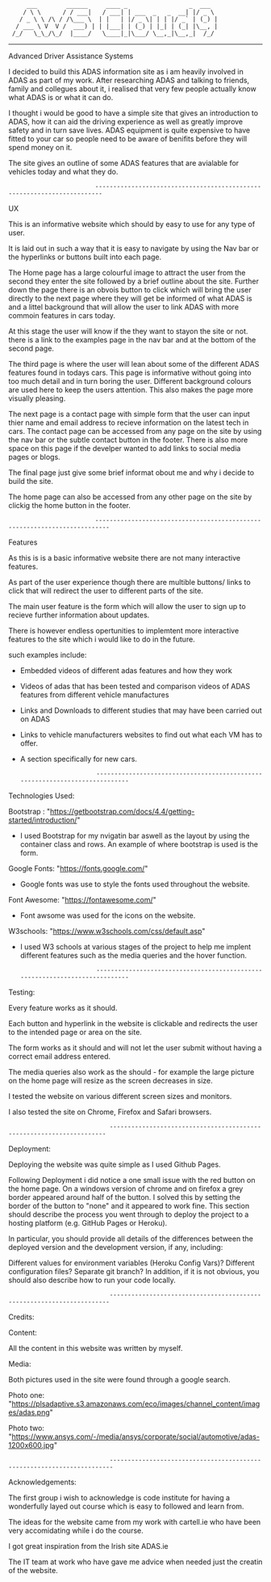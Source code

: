          ___        ______     ____ _                 _  ___  
        / \ \      / / ___|   / ___| | ___  _   _  __| |/ _ \ 
       / _ \ \ /\ / /\___ \  | |   | |/ _ \| | | |/ _` | (_) |
      / ___ \ V  V /  ___) | | |___| | (_) | |_| | (_| |\__, |
     /_/   \_\_/\_/  |____/   \____|_|\___/ \__,_|\__,_|  /_/ 
 ----------------------------------------------------------------- 



Advanced Driver Assistance Systems

I decided to build this ADAS information site as i am heavily involved in ADAS as part of my work. After researching ADAS and talking to friends, family and collegues
about it, i realised that very few people actually know what ADAS is or what it can do. 

I thought i would be good to have a simple site that gives an introduction to ADAS, how it can aid the driving experience as well as greatly improve safety and 
in turn save lives. ADAS equipment is quite expensive to have fitted to your car so people need to be aware of benifits before they will spend money on it. 

The site gives an outline of some ADAS features that are avialable for vehicles today and what they do. 

                            ------------------------------------------------------------------------
                            
UX

This is an informative website which should by easy to use for any type of user.

It is laid out in such a way that it is easy to navigate by using the Nav bar or the hyperlinks or buttons built into each page.

The Home page has a large colourful image to attract the user from the second they enter the site followed by a brief outline about the site. Further down the page there is an obvois
button to click which will bring the user directly to the next page where they will get be informed of what ADAS is and a littel background that will allow
the user to link ADAS with more commoin features in cars today. 

At this stage the user will know if the they want to stayon the site or not. there is a link to the examples page in the nav bar and at the bottom of the second page. 

The third page is where the user will lean about some of the different ADAS features found in todays cars. This page is informative without going into too much 
detail and in turn boring the user. Different background colours are used here to keep the users attention. This also makes the page more visually pleasing.

The next page is a contact page with simple form that the user can input thier name and email address to recieve information on the latest tech in cars.
The contact page can be accessed from any page on the site by using the nav bar or the subtle contact button in the footer.
There is also more space on this page if the develper wanted to add links to social media pages or blogs. 

The final page just give some brief informat obout me and why i decide to build the site. 

The home page can also be accessed from any other page on the site by clickig the home button in the footer. 

                            --------------------------------------------------------------------------
                            
Features

As this is is a basic informative website there are not many interactive features. 

As part of the user experience though  there are multible buttons/ links to click that will redirect the user to different parts of the site. 

The main user feature is the form which will allow the user to sign up to recieve further information about updates. 

There is however endless opertunities to implemtent more interactive features to the site which i would like to do in the future. 

such examples include:

 - Embedded videos of different adas features and how they work 
 - Videos of adas that has been tested and comparison videos of ADAS features from different vehicle manufactures
 - Links and Downloads to different studies that may have been carried out on ADAS
 - Links to vehicle manufacturers websites to find out what each VM has to offer. 
 - A section specifically for new cars.



                            ----------------------------------------------------------------------------
                            


Technologies Used:

Bootstrap :  "https://getbootstrap.com/docs/4.4/getting-started/introduction/"

 - I used Bootstrap for my nvigatin bar aswell as the layout by using the container class and rows. An example of where bootstrap is used is the form. 

Google Fonts:   "https://fonts.google.com/" 

 - Google fonts was use to style the fonts used throughout the website.

Font Awesome:   "https://fontawesome.com/"

 - Font awsome was used for the icons on the website.

W3schools:  "https://www.w3schools.com/css/default.asp"

 - I used W3 schools at various stages of the project to help me implent different features such as the media queries and the hover function. 

                            ----------------------------------------------------------------------------
                            

Testing:


Every feature works as it should.

Each button and hyperlink in the website is clickable and redirects the user to the intended page or area on the site. 

The form works as it should and will not let the user submit without having a correct email address entered. 

The media queries also work as the should - for example the large picture on the home page will resize as the screen decreases in size. 

I tested the website on various different screen sizes and monitors. 

I also tested the site on Chrome, Firefox and Safari browsers.


                                ---------------------------------------------------------------------
                                

Deployment:

Deploying the website was quite simple as I used Github Pages.

Following Deployment i did notice a one small issue with the red button on the home page. On a windows version of chrome and on firefox
a grey border appeared around half of the button. I solved this by setting the border of the button to "none" and it appeared to work fine. 
This section should describe the process you went through to deploy the project to a hosting platform (e.g. GitHub Pages or Heroku).

In particular, you should provide all details of the differences between the deployed version and the development version, if any, including:

Different values for environment variables (Heroku Config Vars)?
Different configuration files?
Separate git branch?
In addition, if it is not obvious, you should also describe how to run your code locally.

                                ----------------------------------------------------------------------
                                

Credits:

Content:

All the content in this website was written by myself.

Media:

Both pictures used in the site were found through a google search.

Photo one: "https://plsadaptive.s3.amazonaws.com/eco/images/channel_content/images/adas.png"

Photo two: "https://www.ansys.com/-/media/ansys/corporate/social/automotive/adas-1200x600.jpg"


                                -----------------------------------------------------------------------
                                


Acknowledgements:

The first group i wish to acknowledge is code institute for having a wonderfully layed out course which is easy to followed
and learn from. 

The ideas for the website came from my work with cartell.ie who have been very accomidating while i do the course. 

I got great inspiration from the Irish site ADAS.ie

The IT team at work who have gave me advice when needed just the creatin of the website. 



